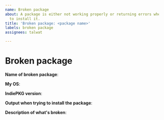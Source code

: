 ```yaml
---
name: Broken package
about: A package is either not working properly or returning errors when attempting
  to install it.
title: 'Broken package: <package name>'
labels: broken package
assignees: talwat

---
```


# Broken package

**Name of broken package**:

**My OS**:

**IndiePKG version**:

**Output when trying to install the package**:

**Description of what's broken**:

